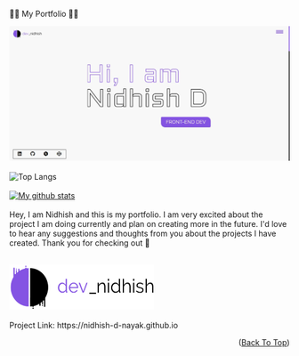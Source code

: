 👨‍💻 My Portfolio 👨‍💻

[![My GitHub Banner](images/project-one_screenshot.webp)](https://nidhish-d-nayak.github.io)
<br>
<br>
![Top Langs](https://github-readme-stats.vercel.app/api/top-langs/?username=Nidhish-D-Nayak&theme=dark&show_icons=true)
<br>
<br>
[![My github stats](https://github-readme-stats.vercel.app/api?username=Nidhish-D-Nayak)](https://github.com/Nidhish-D-Nayak/github-readme-stats)
<br>
<br>
Hey, I am Nidhish and this is my portfolio. I am very excited about the project I am doing currently and plan on creating more in the future.
I'd love to hear any suggestions and thoughts from you about the projects I have created. Thank you for checking out 🤩

</p>
<br>
    <img src="images/main_logo.png" alt="Logo" width="260" height="80">
<br>
<br>    
Project Link: https://nidhish-d-nayak.github.io

<p align="right">(<a href="#top">Back To Top</a>)</p>
